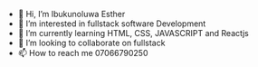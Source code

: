 - 👋 Hi, I’m  Ibukunoluwa Esther
- 👀 I’m interested in fullstack software Development
- 🌱 I’m currently learning HTML, CSS, JAVASCRIPT and Reactjs
- 💞️ I’m looking to collaborate on fullstack 
- 📫 How to reach me 07066790250

<!---
Ibkeunice/Ibkeunice is a ✨ special ✨ repository because its `README.md` (this file) appears on your GitHub profile.
You can click the Preview link to take a look at your changes.
--->
